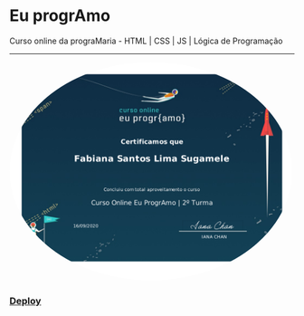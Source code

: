 # Eu progrAmo
Curso online da prograMaria - HTML | CSS | JS | Lógica de Programação
___

 <img style="border-radius: 50%;" src="https://raw.githubusercontent.com/FabiSugamele/eu-progrAmo/master/certificado.pdf" width="500px;" alt="Foto do Certificado"/>
 
 ### [Deploy](https://siteada.fsugamele.repl.co/)